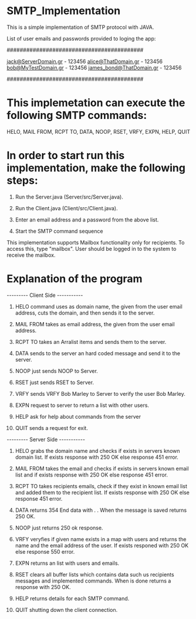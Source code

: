 # SMTP_Implementation

This is a simple implementation of SMTP protocol with JAVA.

List of user emails and passwords provided to loging the app:

##########################################

jack@ServerDomain.gr - 123456
alice@ThatDomain.gr - 123456
bob@MyTestDomain.gr - 123456
james_bond@ThatDomain.gr - 123456

##########################################

# This implemetation can execute the following SMTP commands:

HELO, MAIL FROM, RCPT TO, DATA, NOOP, RSET, VRFY, EXPN, HELP, QUIT

# In order to start run this implementation, make the following steps:

1. Run the Server.java (Server/src/Server.java).

2. Run the Client.java (Client/src/Client.java).

3. Enter an email address and a password from the above list.

4. Start the SMTP command sequence

This implementation supports Mailbox functionality only for recipients. To access this,
type "mailbox". User should be logged in to the system to receive the mailbox.

# Explanation of the program

--------- Client Side -----------

1. HELO command uses as domain name, the given from the user email address,
   cuts the domain, and then sends it to the server.

2. MAIL FROM takes as email address, the given from the user email address.

3. RCPT TO takes an Arralist items and sends them to the server.

4. DATA sends to the server an hard coded message and send it to the server.

5. NOOP just sends NOOP to Server.

6. RSET just sends RSET to Server.

7. VRFY sends VRFY Bob Marley to Server to verify the user Bob Marley.

8. EXPN request to server to return a list with other users.

9. HELP ask for help about commands from the server

10. QUIT sends a request for exit.

--------- Server Side -----------

1. HELO grabs the domain name and checks if exists in servers known domain list.
   If exists response with 250 OK else response 451 error.

2. MAIL FROM takes the email and checks if exists in servers known email list and if exists response with 250 OK else response 451 error.

3. RCPT TO takes recipients emails, check if they exist in known email list
   and added them to the recipient list.
   If exists response with 250 OK else response 451 error.

4. DATA returns 354 End data with <CRLF>.<CRLF> . When the message is saved returns
   250 OK.

5. NOOP just returns 250 ok response.

6. VRFY veryfies if given name exists in a map with users and returns the name and the email address of the user.
   If exists responed with 250 OK else response 550 error.

7. EXPN returns an list with users and emails.

8. RSET clears all buffer lists which contains data such us recipients messages and implemented commands.
   When is done returns a response with 250 OK.

9. HELP returns details for each SMTP command.

10. QUIT shutting down the client connection.
